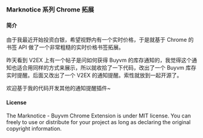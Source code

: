 ### Marknotice 系列 Chrome 拓展

#### 简介

由于我最近开始投资白银，希望视野内有一个实时价格，于是就基于 Chrome 的书签 API 做了一个非常粗糙的实时价格书签拓展。

昨天看到 V2EX 上有一个帖子是问如何获得 Buyvm 的库存通知的，我觉得这个通知也适合用同样的方式来展示，所以就收拾了一下代码，改出了一个 Buyvm 库存实时提醒。后面又改出了一个 V2EX 的通知提醒。索性就放到一起开源了。

欢迎基于我的代码开发其他的通知提醒插件~

#### License

The Marknotice - Buyvm Chrome Extension is under MIT license. You can freely to use or distribute for your project as long as declaring the original copyright information.